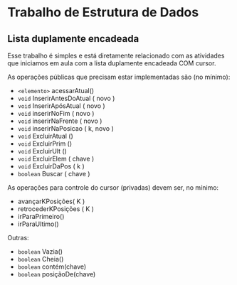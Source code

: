 # Trabalho de Estrutura de Dados

## Lista duplamente encadeada

Esse trabalho é simples e está diretamente relacionado com as atividades que iniciamos em aula com a lista duplamente encadeada COM cursor.

As operações públicas que precisam estar implementadas são (no mínimo):

- `<elemento>` acessarAtual()
- `void` InserirAntesDoAtual ( novo )
- `void` InserirApósAtual ( novo )
- `void` inserirNoFim ( novo )
- `void` inserirNaFrente ( novo )
- `void` inserirNaPosicao ( k, novo )
- `void` ExcluirAtual ()
- `void` ExcluirPrim ()
- `void` ExcluirUlt ()
- `void` ExcluirElem ( chave )
- `void` ExcluirDaPos ( k )
- `boolean` Buscar ( chave )

As operações para controle do cursor (privadas) devem ser, no mínimo:

- avançarKPosições( K )
- retrocederKPosições ( K )
- irParaPrimeiro()
- irParaUltimo()

Outras:

- `boolean` Vazia()
- `boolean` Cheia()
- `boolean` contém(chave)
- `boolean` posiçãoDe(chave)
